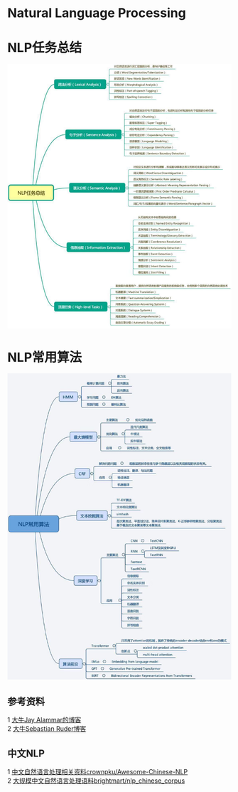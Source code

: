 # Natural Language Processing

NLP任务总结
=
![image](https://github.com/xuewengeophysics/xwStudyNLP/blob/master/images/NLP%E4%BB%BB%E5%8A%A1%E6%80%BB%E7%BB%93.jpg)

NLP常用算法
=
![image](https://github.com/xuewengeophysics/xwStudyNLP/blob/master/images/NLP%E5%B8%B8%E7%94%A8%E7%AE%97%E6%B3%95.jpg)

## 参考资料

1 [大牛Jay Alammar的博客](https://jalammar.github.io/)<br>
2 [大牛Sebastian Ruder博客](http://ruder.io/)<br>

## 中文NLP
1 [中文自然语言处理相关资料crownpku/Awesome-Chinese-NLP](https://github.com/crownpku/Awesome-Chinese-NLP)<br>
2 [大规模中文自然语言处理语料brightmart/nlp_chinese_corpus](https://github.com/brightmart/nlp_chinese_corpus)<br>
